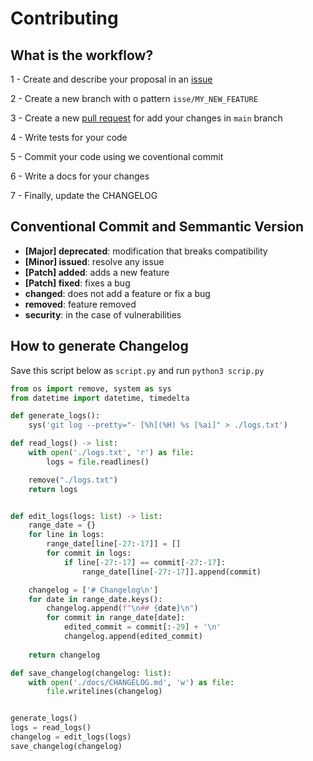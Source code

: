 # Contributing

## What is the workflow?

1 - Create and describe your proposal in an [issue](https://github.com/Lunes-platform/LunesPy/issues/new/choose)

2 - Create a new branch with o pattern `isse/MY_NEW_FEATURE`

3 - Create a new [pull request](https://github.com/Lunes-platform/LunesPy/compare) for add your changes in `main` branch

4 - Write tests for your code

5 - Commit your code using we coventional commit

6 - Write a docs for your changes

7 - Finally, update the CHANGELOG  



## Conventional Commit and Semmantic Version

- **[Major] deprecated**: modification that breaks compatibility
- **[Minor] issued**: resolve any issue
- **[Patch] added**: adds a new feature
- **[Patch] fixed**: fixes a bug
- **changed**: does not add a feature or fix a bug
- **removed**: feature removed
- **security**: in the case of vulnerabilities


## How to generate Changelog

Save this script below as `script.py` 
and run `python3 scrip.py`

```py
from os import remove, system as sys
from datetime import datetime, timedelta

def generate_logs():
    sys('git log --pretty="- [%h](%H) %s [%ai]" > ./logs.txt')

def read_logs() -> list:
    with open('./logs.txt', 'r') as file:
        logs = file.readlines()

    remove("./logs.txt")
    return logs


def edit_logs(logs: list) -> list:
    range_date = {}
    for line in logs:
        range_date[line[-27:-17]] = []
        for commit in logs:
            if line[-27:-17] == commit[-27:-17]:
                range_date[line[-27:-17]].append(commit)

    changelog = ['# Changelog\n']
    for date in range_date.keys():
        changelog.append(f"\n## {date}\n")
        for commit in range_date[date]:
            edited_commit = commit[:-29] + '\n'
            changelog.append(edited_commit)
    
    return changelog

def save_changelog(changelog: list):
    with open('./docs/CHANGELOG.md', 'w') as file:
        file.writelines(changelog)


generate_logs()
logs = read_logs()
changelog = edit_logs(logs)
save_changelog(changelog)
```
